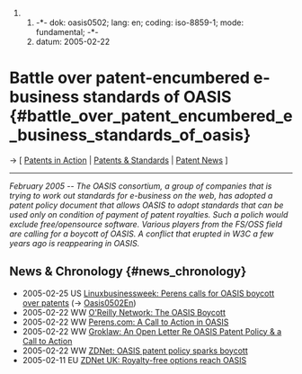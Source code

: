 1.  1.  -\*- dok: oasis0502; lang: en; coding: iso-8859-1; mode:
        fundamental; -\*-
    2.  datum: 2005-02-22

# Battle over patent-encumbered e-business standards of OASIS {#battle_over_patent_encumbered_e_business_standards_of_oasis}

-\> \[ [ Patents in Action](SwpikxraniEn "wikilink") \| [ Patents &
Standards](StandardEn "wikilink") \| [ Patent
News](SwpatcninoEn "wikilink") \]

------------------------------------------------------------------------

*February 2005 \-- The OASIS consortium, a group of companies that is
trying to work out standards for e-business on the web, has adopted a
patent policy document that allows OASIS to adopt standards that can be
used only on condition of payment of patent royalties. Such a polich
would exclude free/opensource software. Various players from the FS/OSS
field are calling for a boycott of OASIS. A conflict that erupted in W3C
a few years ago is reappearing in OASIS.*

## News & Chronology {#news_chronology}

-   2005-02-25 US [Linuxbusinessweek: Perens calls for OASIS boycott
    over
    patents](http://www.linuxbusinessweek.com/story/48374.htm "wikilink")
    (-\> [Oasis0502En](Oasis0502En "wikilink"))
-   2005-02-22 WW [O\'Reilly Network: The OASIS
    Boycott](http://www.oreillynet.com/pub/wlg/6539 "wikilink")
-   2005-02-22 WW [Perens.com: A Call to Action in
    OASIS](http://perens.com/Articles/OASIS.html "wikilink")
-   2005-02-22 WW [Groklaw: An Open Letter Re OASIS Patent Policy & a
    Call to
    Action](http://www.groklaw.net/article.php?story=20050222131432302 "wikilink")
-   2005-02-22 WW [ZDNet: OASIS patent policy sparks
    boycott](http://news.zdnet.com/2100-9588-5585711.html "wikilink")
-   2005-02-11 EU [ZDNet UK: Royalty-free options reach
    OASIS](http://insight.zdnet.co.uk/0,39020415,39187576,00.htm "wikilink")
